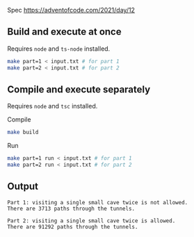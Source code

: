 Spec https://adventofcode.com/2021/day/12

## Build and execute at once

Requires `node` and `ts-node` installed.

```bash
make part=1 < input.txt # for part 1
make part=2 < input.txt # for part 2
```

## Compile and execute separately

Requires `node` and `tsc` installed.

Compile
```bash
make build
```

Run
```bash
make part=1 run < input.txt # for part 1
make part=2 run < input.txt # for part 2
```

## Output

```
Part 1: visiting a single small cave twice is not allowed.
There are 3713 paths through the tunnels.
```

```
Part 2: visiting a single small cave twice is allowed.
There are 91292 paths through the tunnels.
```


